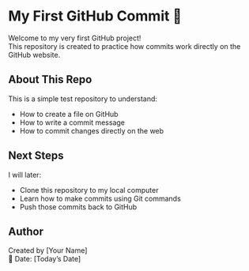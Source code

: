 # My First GitHub Commit 🚀

Welcome to my very first GitHub project!  
This repository is created to practice how commits work directly on the GitHub website.

## About This Repo
This is a simple test repository to understand:
- How to create a file on GitHub
- How to write a commit message
- How to commit changes directly on the web

## Next Steps
I will later:
- Clone this repository to my local computer
- Learn how to make commits using Git commands
- Push those commits back to GitHub

## Author
Created by [Your Name]  
📅 Date: [Today’s Date]
